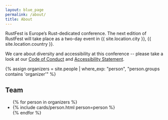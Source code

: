 ```yaml
---
layout: blue_page
permalink: /about/
title: About
---
```


RustFest is Europe’s Rust-dedicated conference. The next edition of RustFest will take place as a two-day event in {{ site.location.city }}, {{ site.location.country }}.

We care about diversity and accessibility at this conference -- please take a look at our [Code of Conduct](/code-of-conduct/) and [Accessibility Statement](/accessibility/).

{% assign organizers = site.people | where_exp: "person", "person.groups contains 'organizer'" %}

<section>
  <h2>Team</h2>
  <ul class="team">
    {% for person in organizers %}
        <li>
          {% include cards/person.html person=person %}
        </li>
    {% endfor %}
  </ul>
</section>

